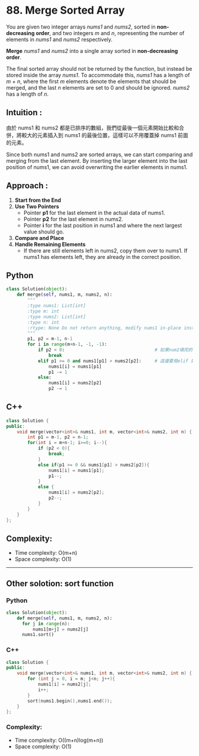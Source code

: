 # 88. Merge Sorted Array

You are given two integer arrays *nums1* and *nums2*, sorted in **non-decreasing order**, and two integers *m* and *n*, representing the number of elements in *nums1* and *nums2* respectively.

**Merge** *nums1* and *nums2* into a single array sorted in **non-decreasing order**.

The final sorted array should not be returned by the function, but instead be stored inside the array *nums1*. To accommodate this, *nums1* has a length of *m + n*, where the first *m* elements denote the elements that should be merged, and the last *n* elements are set to 0 and should be ignored. *nums2* has a length of *n*.

## Intuition :

由於 nums1 和 nums2 都是已排序的數組，我們從最後一個元素開始比較和合併，將較大的元素插入到 nums1 的最後位置，這樣可以不用覆蓋掉 nums1 前面的元素。

Since both nums1 and nums2 are sorted arrays, we can start comparing and merging from the last element. By inserting the larger element into the last position of nums1, we can avoid overwriting the earlier elements in nums1.

## Approach :

1. **Start from the End**
2. **Use Two Pointers**
    * Pointer **p1** for the last element in the actual data of nums1.
    * Pointer **p2** for the last element in nums2.
    * Pointer **i** for the last position in nums1 and where the next largest value should go.
3. **Compare and Place**
4. **Handle Remaining Elements**
    * If there are still elements left in nums2, copy them over to nums1. If nums1 has elements left, they are already in the correct position.

## Python

```python
class Solution(object):
    def merge(self, nums1, m, nums2, n):
        """
        :type nums1: List[int]
        :type m: int
        :type nums2: List[int]
        :type n: int
        :rtype: None Do not return anything, modify nums1 in-place instead.
        """
        p1, p2 = m-1, n-1
        for i in range(m+n-1, -1, -1):
            if p2 < 0:                                  # 如果num2填完的話 剩下的num1一樣
                break 
            elif p1 >= 0 and nums1[p1] > nums2[p2]:     # 這邊要用elif 如果nums1填完的話剩下直接nums2複製過去（p1>=0）
                nums1[i] = nums1[p1]
                p1 -= 1
            else:
                nums1[i] = nums2[p2]
                p2 -= 1
```

## C++

```c++
class Solution {
public:
    void merge(vector<int>& nums1, int m, vector<int>& nums2, int n) {
        int p1 = m-1, p2 = n-1;
        for(int i = m+n-1; i>=0; i--){
            if (p2 < 0){
                break;
            }
            else if(p1 >= 0 && nums1[p1] > nums2[p2]){
                nums1[i] = nums1[p1];
                p1--;
            }
            else {
                nums1[i] = nums2[p2];
                p2--;
            }
        }
    }
};
```
## Complexity:
* Time complexity: O(m+n)
* Space complexity: O(1)

---

## Other solotion: sort function
### Python
```python
class Solution(object):
    def merge(self, nums1, m, nums2, n):
      for j in range(n):
          nums1[m+j] = nums2[j]
      nums1.sort()
```

### C++
```C++
class Solution {
public:
    void merge(vector<int>& nums1, int m, vector<int>& nums2, int n) {
        for (int j = 0, i = m; j<n; j++){
            nums1[i] = nums2[j];
            i++;
        }
        sort(nums1.begin(),nums1.end());
    }
};
```
### Complexity:
* Time complexity: O((m+n)log(m+n))
* Space complexity: O(1)




